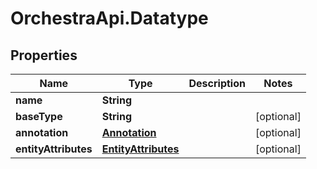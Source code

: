 # OrchestraApi.Datatype

## Properties
Name | Type | Description | Notes
------------ | ------------- | ------------- | -------------
**name** | **String** |  | 
**baseType** | **String** |  | [optional] 
**annotation** | [**Annotation**](Annotation.md) |  | [optional] 
**entityAttributes** | [**EntityAttributes**](EntityAttributes.md) |  | [optional] 



